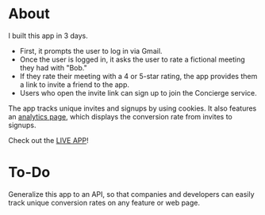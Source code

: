 # About

I built this app in 3 days. 

* First, it prompts the user to log in via Gmail.
* Once the user is logged in, it asks the user to rate a fictional meeting they 
had with "Bob."
* If they rate their meeting with a 4 or 5-star rating, the app provides them a 
link to invite a friend to the app.
* Users who open the invite link can sign up to join the Concierge service.

The app tracks unique invites and signups by using cookies. It also features an 
[analytics page](https://young-refuge-6353.herokuapp.com/analytics/), which 
displays the conversion rate from invites to signups.

Check out the [LIVE APP](https://young-refuge-6353.herokuapp.com)!

# To-Do

Generalize this app to an API, so that companies and developers can easily track 
unique conversion rates on any feature or web page.
